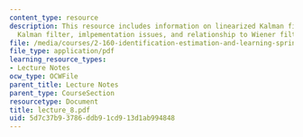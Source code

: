```yaml
---
content_type: resource
description: This resource includes information on linearized Kalman filter, extended
  Kalman filter, imlpementation issues, and relationship to Wiener filter.
file: /media/courses/2-160-identification-estimation-and-learning-spring-2006/5d7c37b93786ddb91cd913d1ab994848_lecture_8.pdf
file_type: application/pdf
learning_resource_types:
- Lecture Notes
ocw_type: OCWFile
parent_title: Lecture Notes
parent_type: CourseSection
resourcetype: Document
title: lecture_8.pdf
uid: 5d7c37b9-3786-ddb9-1cd9-13d1ab994848
---
```

